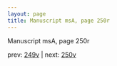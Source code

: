 ```yaml
---
layout: page
title: Manuscript msA, page 250r
---
```


Manuscript msA, page 250r

prev:  [249v](../249v) | next:  [250v](../250v)